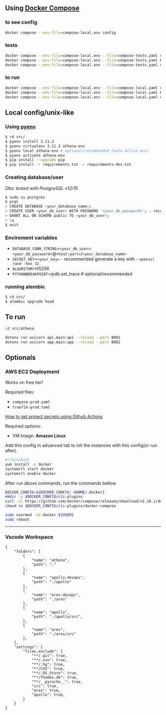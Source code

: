 ## Using [Docker Compose](https://docs.docker.com/compose/)

### to see config
```bash
docker compose --env-file=compose-local.env config
```

### tests
```bash
docker compose --env-file=compose-local.env --file=compose-tests.yaml down --remove-orphans && \
docker compose --env-file=compose-local.env --file=compose-tests.yaml build && \
docker compose --env-file=compose-local.env --file=compose-tests.yaml up
```

### to run
```bash
docker compose --env-file=compose-local.env --file=compose-local.yaml down --remove-orphans && \
docker compose --env-file=compose-local.env --file=compose-local.yaml build && \
docker compose --env-file=compose-local.env --file=compose-local.yaml up
```

## Local config/unix-like

### Using [pyenv](https://github.com/pyenv/pyenv-installer)

```bash
$ cd src/
$ pyenv install 3.11.3
$ pyenv virtualenv 3.11.3 athena-env
$ pyenv local athena-env # optional/recommended (auto active env)
$ pyenv activate athena-env
$ pip install --upgrade pip
$ pip install -r requirements.txt -r requirements-dev.txt
```

### Creating database/user

*Obs: tested with PostgreSQL v12/15*

```bash
$ sudo su postgres
$ psql
> CREATE DATABASE <your_database_name>;
> CREATE USER <your_db_user> WITH PASSWORD '<your_db_password>'; - recommended generate a password with `htpasswd -nb user password`
> GRANT ALL ON SCHEMA public TO <your_db_user>;
> \q
$ exit
```

### Enviroment variables

* `DATABASE_CONN_STRING`=`<your_db_user>`:`<your_db_password>`@`<host:port>`/`<your_database_name>`
* `SECRET_KEY`=`<your_key>` - recommended generate a key with - `openssl rand -hex 32`
* `ALGORITHM`=HS256
* `PYTHONBREAKPOINT`=ipdb.set_trace # optional/recommended

### running alembic
```bash
$ cd src/
$ alembic upgrade head
```

## To run

```bash
cd src/athena

dotenv run uvicorn api.main:api --reload --port 8001
dotenv run uvicorn app.main:app --reload --port 8002
```

## Optionals

### AWS EC2 Deployment

Works on free tier!

Required files:
* `compose-prod.yaml`
* `traefik-prod.toml`

[How to get project secrets using Github Actions](https://stackoverflow.com/questions/67964110/how-to-access-secrets-when-using-flutter-web-with-github-actions/67998780#67998780)

Required options:
* VM Image: **Amazon Linux**

Add this config in advanced tab to init the instances with this config(or run after).

```bash
#!/bin/bash
yum install -y docker
systemctl start docker
systemctl enable docker
```

After run above commands, run the commands bellow.
```bash
DOCKER_CONFIG=${DOCKER_CONFIG:-$HOME/.docker}
mkdir -p $DOCKER_CONFIG/cli-plugins
curl -SL https://github.com/docker/compose/releases/download/v2.18.1/docker-compose-linux-x86_64 -o $DOCKER_CONFIG/cli-plugins/docker-compose
chmod +x $DOCKER_CONFIG/cli-plugins/docker-compose

sudo usermod -aG docker ${USER}
sudo reboot
```

---

### Vscode Workspace
```
{
	"folders": [
		{
			"name": "athena",
			"path": "."
		},
		{
			"name": "apollo-devops",
			"path": "./apollo"
		},
		{
			"name": "ares-devops",
			"path": "./ares"
		},
		{
			"name": "apollo",
			"path": "./apollo/src",
		},	
		{
			"name": "ares",
			"path": "./ares/src"
		},
	],
	"settings": {
		"files.exclude": {
			"**/.git": true,
			"**/.svn": true,
			"**/.hg": true,
			"**/CVS": true,
			"**/.DS_Store": true,
			"**/Thumbs.db": true,
			"**/__pycache__": true,
			"src": true,
			"ares": true,
			"apollo": true,
		}		
	}
}
```